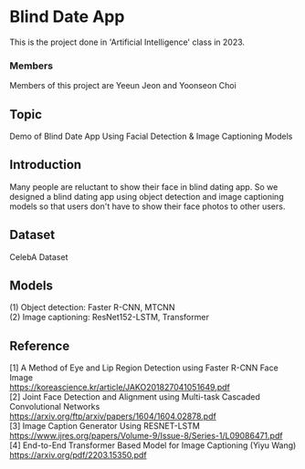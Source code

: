 # Blind Date App
This is the project done in 'Artificial Intelligence' class in 2023. 
### Members
Members of this project are Yeeun Jeon and Yoonseon Choi
## Topic
Demo of Blind Date App Using Facial Detection & Image Captioning Models
## Introduction
Many people are reluctant to show their face in blind dating app. So we designed a blind dating app using object detection and image captioning models so that users don't have to show their face photos to other users. 
## Dataset
CelebA Dataset
## Models
(1) Object detection: Faster R-CNN, MTCNN<br/>
(2) Image captioning: ResNet152-LSTM, Transformer
## Reference
[1] A Method of Eye and Lip Region Detection using Faster R-CNN Face Image<br/>
https://koreascience.kr/article/JAKO201827041051649.pdf<br/>
[2] Joint Face Detection and Alignment using Multi-task Cascaded Convolutional Networks<br/>
https://arxiv.org/ftp/arxiv/papers/1604/1604.02878.pdf<br/>
[3] Image Caption Generator Using RESNET-LSTM<br/>
https://www.ijres.org/papers/Volume-9/Issue-8/Series-1/L09086471.pdf<br/>
[4] End-to-End Transformer Based Model for Image Captioning (Yiyu Wang)<br/>
https://arxiv.org/pdf/2203.15350.pdf
